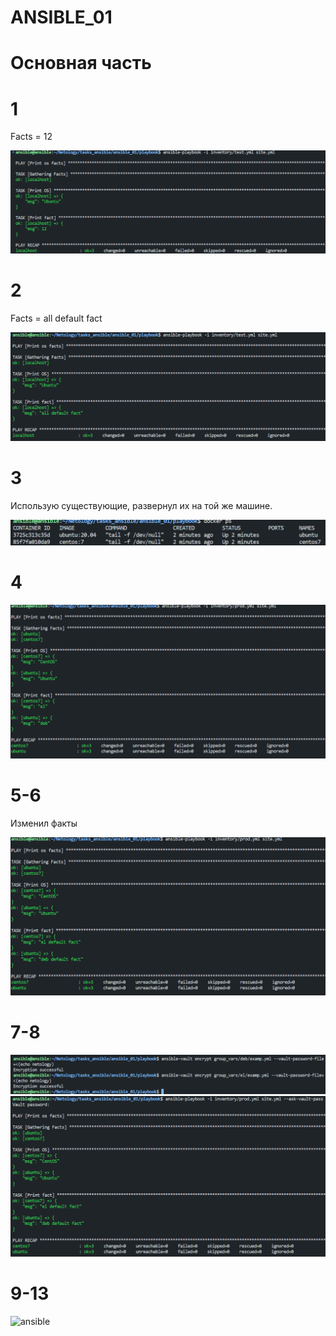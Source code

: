 # ANSIBLE_01

# Основная часть
# 1
Facts = 12

![ansible](https://github.com/GrizzlikovOleg/Netology/blob/main/tasks_ansible/ansible_01/ansiblefacts.png)
# 2
Facts = all default fact

![ansible](https://github.com/GrizzlikovOleg/Netology/blob/main/tasks_ansible/ansible_01/ansiblefacts_changed.png)
# 3
Использую существующие, развернул их на той же машине.

![ansible](https://github.com/GrizzlikovOleg/Netology/blob/main/tasks_ansible/ansible_01/ansiblefacts_docker.png)
# 4

![ansible](https://github.com/GrizzlikovOleg/Netology/blob/main/tasks_ansible/ansible_01/ansiblefacts_prod.png)
# 5-6
Изменил факты

![ansible](https://github.com/GrizzlikovOleg/Netology/blob/main/tasks_ansible/ansible_01/ansiblefacts_changed2.png)
# 7-8

![ansible](https://github.com/GrizzlikovOleg/Netology/blob/main/tasks_ansible/ansible_01/ansiblefacts_encrypt.png)
![ansible](https://github.com/GrizzlikovOleg/Netology/blob/main/tasks_ansible/ansible_01/ansiblefacts_askpass.png)
# 9-13

![ansible](https://github.com/GrizzlikovOleg/Netology/blob/main/tasks_ansible/ansible_01/ansiblefacts_pod_local.png)